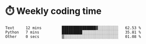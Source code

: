 
# :stopwatch: Weekly coding time
<!--START_SECTION:waka-->

```text
Text     12 mins         ███████████████▓░░░░░░░░░   62.53 %
Python   7 mins          █████████░░░░░░░░░░░░░░░░   35.81 %
Other    0 secs          ▒░░░░░░░░░░░░░░░░░░░░░░░░   01.08 %
```

<!--END_SECTION:waka-->


<!-- <p> <img src="https://github-readme-stats.vercel.app/api?username=cozgerest&show_icons=true&hide_border=false" />  </p> -->

